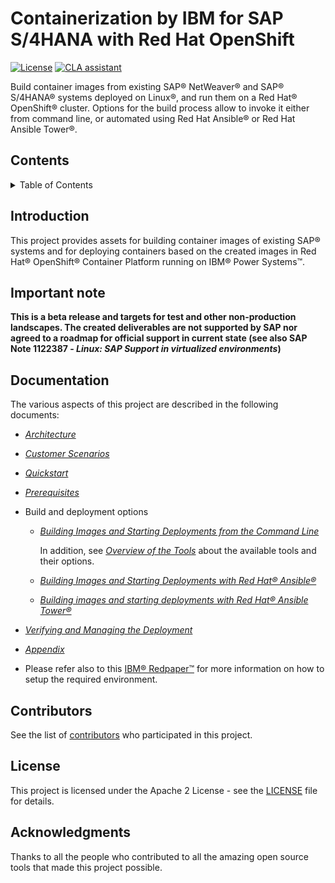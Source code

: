 <!--
  ------------------------------------------------------------------------
  Copyright 2020, 2021 IBM Corp. All Rights Reserved.

  Licensed under the Apache License, Version 2.0 (the "License");
  you may not use this file except in compliance with the License.
  You may obtain a copy of the License at

      http://www.apache.org/licenses/LICENSE-2.0

  Unless required by applicable law or agreed to in writing, software
  distributed under the License is distributed on an "AS IS" BASIS,
  WITHOUT WARRANTIES OR CONDITIONS OF ANY KIND, either express or implied.
  See the License for the specific language governing permissions and
  limitations under the License.
  ------------------------------------------------------------------------
-->

# Containerization by IBM for SAP S/4HANA with Red Hat OpenShift

[![License](https://img.shields.io/badge/License-Apache2-blue.svg)](https://www.apache.org/licenses/LICENSE-2.0)
[![CLA assistant](https://cla-assistant.io/readme/badge/IBM/containerization-for-sap-s4hana)](https://cla-assistant.io/IBM/containerization-for-sap-s4hana)

Build container images from existing SAP® NetWeaver® and SAP® S/4HANA®
systems deployed on Linux®, and run them on a Red Hat® OpenShift®
cluster. Options for the build process allow to invoke it either from
command line, or automated using Red Hat Ansible® or Red Hat Ansible
Tower®.

## Contents

<details>
  <summary>Table of Contents</summary>

- [Introduction](#introduction)
- [Important note](#important-note)
- [Documentation](#documentation)
- [Contributors](#contributors)
- [License](#license)
- [Acknowledgments](#acknowledgments)

</details>

## Introduction

This project provides assets for building container images of existing
SAP® systems and for deploying containers based on the created images
in Red Hat® OpenShift® Container Platform running on IBM® Power
Systems™.

## Important note

**This is a beta release and targets for test and other non-production
landscapes. The created deliverables are not supported by SAP nor
agreed to a roadmap for official support in current state (see also
SAP Note 1122387 - *Linux: SAP Support in virtualized environments*)**

## Documentation

The various aspects of this project are described in the following
documents:

- [*Architecture*](docs/ARCHITECTURE.md)

- [*Customer Scenarios*](docs/SCENARIOS.md)

- [*Quickstart*](docs/QUICKSTART.md)

- [*Prerequisites*](docs/PREREQUISITES.md)

- Build and deployment options

  - [*Building Images and Starting Deployments from the Command
    Line*](docs/BUILDING-CLI.md)
	
	In addition, see [*Overview of the Tools*](docs/TOOLS.md) about the
    available tools and their options.

  - [*Building Images and Starting Deployments with Red Hat®
    Ansible®*](docs/ANSIBLE.md)

  - [*Building images and starting deployments with Red Hat® Ansible
    Tower®*](docs/ANSIBLE-TOWER.md)

- [*Verifying and Managing the Deployment*](docs/VERIFYING-MANAGING.md)

- [*Appendix*](docs/APPENDIX.md)

- Please refer also to this [IBM®
  Redpaper™](http://www.redbooks.ibm.com/Redbooks.nsf/RedpieceAbstracts/redp5619.html?Open)
  for more information on how to setup the required environment.

## Contributors

See the list of
[contributors](https://github.com/IBM/containerization-for-sap-s4hana/graphs/contributors)
who participated in this project.

## License

This project is licensed under the Apache 2 License - see the
[LICENSE](LICENSE) file for details.

## Acknowledgments

Thanks to all the people who contributed to all the amazing open
source tools that made this project possible.
